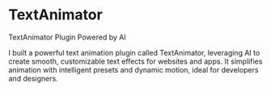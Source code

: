# TextAnimator
TextAnimator Plugin Powered by AI

I built a powerful text animation plugin called TextAnimator, leveraging AI to create smooth, customizable text effects for websites and apps. It simplifies animation with intelligent presets and dynamic motion, ideal for developers and designers.